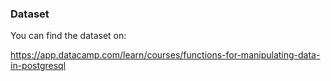 ### Dataset

You can find the dataset on:

https://app.datacamp.com/learn/courses/functions-for-manipulating-data-in-postgresql
